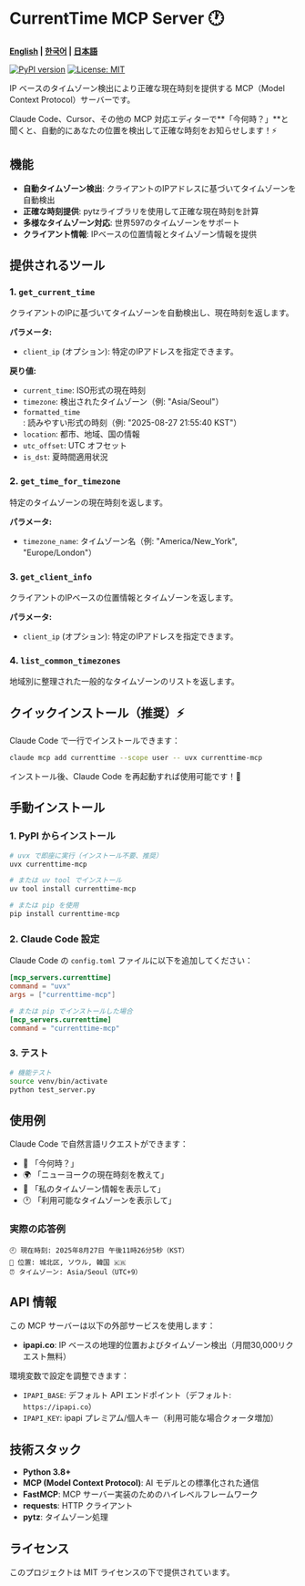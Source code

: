 # CurrentTime MCP Server 🕐

**[English](README.md) | [한국어](README.ko.md) | [日本語](README.ja.md)**

[![PyPI version](https://badge.fury.io/py/currenttime-mcp.svg)](https://pypi.org/project/currenttime-mcp/)
[![License: MIT](https://img.shields.io/badge/License-MIT-yellow.svg)](https://opensource.org/licenses/MIT)

IP ベースのタイムゾーン検出により正確な現在時刻を提供する MCP（Model Context Protocol）サーバーです。

Claude Code、Cursor、その他の MCP 対応エディターで**「今何時？」**と聞くと、自動的にあなたの位置を検出して正確な時刻をお知らせします！⚡

## 機能

- **自動タイムゾーン検出**: クライアントのIPアドレスに基づいてタイムゾーンを自動検出
- **正確な時刻提供**: pytzライブラリを使用して正確な現在時刻を計算
- **多様なタイムゾーン対応**: 世界597のタイムゾーンをサポート
- **クライアント情報**: IPベースの位置情報とタイムゾーン情報を提供

## 提供されるツール

### 1. `get_current_time`
クライアントのIPに基づいてタイムゾーンを自動検出し、現在時刻を返します。

**パラメータ:**
- `client_ip` (オプション): 特定のIPアドレスを指定できます。

**戻り値:**
- `current_time`: ISO形式の現在時刻
- `timezone`: 検出されたタイムゾーン（例: "Asia/Seoul"）
- `formatted_time`: 読みやすい形式の時刻（例: "2025-08-27 21:55:40 KST"）
- `location`: 都市、地域、国の情報
- `utc_offset`: UTC オフセット
- `is_dst`: 夏時間適用状況

### 2. `get_time_for_timezone`
特定のタイムゾーンの現在時刻を返します。

**パラメータ:**
- `timezone_name`: タイムゾーン名（例: "America/New_York", "Europe/London"）

### 3. `get_client_info`
クライアントのIPベースの位置情報とタイムゾーンを返します。

**パラメータ:**
- `client_ip` (オプション): 特定のIPアドレスを指定できます。

### 4. `list_common_timezones`
地域別に整理された一般的なタイムゾーンのリストを返します。

## クイックインストール（推奨）⚡

Claude Code で一行でインストールできます：

```bash
claude mcp add currenttime --scope user -- uvx currenttime-mcp
```

インストール後、Claude Code を再起動すれば使用可能です！🚀

## 手動インストール

### 1. PyPI からインストール

```bash
# uvx で即座に実行（インストール不要、推奨）
uvx currenttime-mcp

# または uv tool でインストール
uv tool install currenttime-mcp

# または pip を使用
pip install currenttime-mcp
```

### 2. Claude Code 設定

Claude Code の `config.toml` ファイルに以下を追加してください：

```toml
[mcp_servers.currenttime]
command = "uvx"
args = ["currenttime-mcp"]

# または pip でインストールした場合
[mcp_servers.currenttime]  
command = "currenttime-mcp"
```

### 3. テスト

```bash
# 機能テスト
source venv/bin/activate
python test_server.py
```

## 使用例

Claude Code で自然言語リクエストができます：

- 💬 「今何時？」
- 🌍 「ニューヨークの現在時刻を教えて」
- 📍 「私のタイムゾーン情報を表示して」
- 🕐 「利用可能なタイムゾーンを表示して」

### 実際の応答例
```
🕘 現在時刻: 2025年8月27日 午後11時26分5秒（KST）
📍 位置: 城北区, ソウル, 韓国 🇰🇷
⏰ タイムゾーン: Asia/Seoul（UTC+9）
```

## API 情報

この MCP サーバーは以下の外部サービスを使用します：
- **ipapi.co**: IP ベースの地理的位置およびタイムゾーン検出（月間30,000リクエスト無料）

環境変数で設定を調整できます：
- `IPAPI_BASE`: デフォルト API エンドポイント（デフォルト: `https://ipapi.co`）
- `IPAPI_KEY`: ipapi プレミアム/個人キー（利用可能な場合クォータ増加）

## 技術スタック

- **Python 3.8+**
- **MCP (Model Context Protocol)**: AI モデルとの標準化された通信
- **FastMCP**: MCP サーバー実装のためのハイレベルフレームワーク
- **requests**: HTTP クライアント
- **pytz**: タイムゾーン処理

## ライセンス

このプロジェクトは MIT ライセンスの下で提供されています。